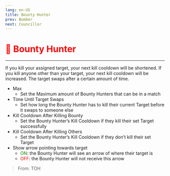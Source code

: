 ```yaml
---
lang: en-US
title: Bounty Hunter
prev: Bomber
next: Councillor
---
```


# <font color=red>🎯 Bounty Hunter</font> <Badge text="Killing" type="tip" vertical="middle"/>
---

If you kill your assigned target, your next kill cooldown will be shortened. If you kill anyone other than your target, your next kill cooldown will be increased. The target swaps after a certain amount of time.
* Max
  * Set the Maximum amount of Bounty Hunters that can be in a match
* Time Until Target Swaps
  * Set how long the Bounty Hunter has to kill their current Target before it swaps to someone else
* Kill Cooldown After Killing Bounty
  * Set the Bounty Hunter’s Kill Cooldown if they kill their set Target successfully
* Kill Cooldown After Killing Others
  * Set the Bounty Hunter’s Kill Cooldown if they don’t kill their set Target
* Show arrow pointing towards target
  * <font color=green>ON</font>: the Bounty Hunter will see an arrow of where their target is
  * <font color=red>OFF</font>: the Bounty Hunter will not receive this arrow

> From: TOH